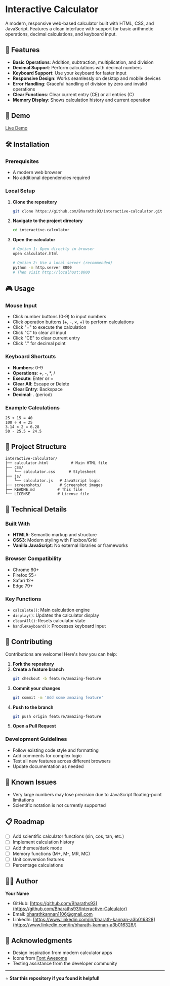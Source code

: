# Interactive Calculator

A modern, responsive web-based calculator built with HTML, CSS, and JavaScript. Features a clean interface with support for basic arithmetic operations, decimal calculations, and keyboard input.

## 🚀 Features

- **Basic Operations**: Addition, subtraction, multiplication, and division
- **Decimal Support**: Perform calculations with decimal numbers
- **Keyboard Support**: Use your keyboard for faster input
- **Responsive Design**: Works seamlessly on desktop and mobile devices
- **Error Handling**: Graceful handling of division by zero and invalid operations
- **Clear Functions**: Clear current entry (CE) or all entries (C)
- **Memory Display**: Shows calculation history and current operation

## 🎯 Demo

[Live Demo](https://github.com/Bharaths93/Interactive-Calculator) 

## 🛠️ Installation

### Prerequisites
- A modern web browser
- No additional dependencies required

### Local Setup

1. **Clone the repository**
   ```bash
   git clone https://github.com/Bharaths93/interactive-calculator.git
   ```

2. **Navigate to the project directory**
   ```bash
   cd interactive-calculator
   ```

3. **Open the calculator**
   ```bash
   # Option 1: Open directly in browser
   open calculator.html
   
   # Option 2: Use a local server (recommended)
   python -m http.server 8000
   # Then visit http://localhost:8000
   ```

## 🎮 Usage

### Mouse Input
- Click number buttons (0-9) to input numbers
- Click operation buttons (+, -, ×, ÷) to perform calculations
- Click "=" to execute the calculation
- Click "C" to clear all input
- Click "CE" to clear current entry
- Click "." for decimal point

### Keyboard Shortcuts
- **Numbers**: 0-9
- **Operations**: +, -, *, /
- **Execute**: Enter or =
- **Clear All**: Escape or Delete
- **Clear Entry**: Backspace
- **Decimal**: . (period)

### Example Calculations
```
25 + 15 = 40
100 ÷ 4 = 25
3.14 × 2 = 6.28
50 - 25.5 = 24.5
```

## 📁 Project Structure

```
interactive-calculator/
├── calculator.html          # Main HTML file
├── css/
│   └── calculator.css      # Stylesheet
├── js/
│   └── calculator.js   # JavaScript logic
├── screenshots/        # Screenshot images
├── README.md          # This file
└── LICENSE            # License file
```

## 🔧 Technical Details

### Built With
- **HTML5**: Semantic markup and structure
- **CSS3**: Modern styling with Flexbox/Grid
- **Vanilla JavaScript**: No external libraries or frameworks

### Browser Compatibility
- Chrome 60+
- Firefox 55+
- Safari 12+
- Edge 79+

### Key Functions
- `calculate()`: Main calculation engine
- `display()`: Updates the calculator display
- `clearAll()`: Resets calculator state
- `handleKeyboard()`: Processes keyboard input

## 🤝 Contributing

Contributions are welcome! Here's how you can help:

1. **Fork the repository**
2. **Create a feature branch**
   ```bash
   git checkout -b feature/amazing-feature
   ```
3. **Commit your changes**
   ```bash
   git commit -m 'Add some amazing feature'
   ```
4. **Push to the branch**
   ```bash
   git push origin feature/amazing-feature
   ```
5. **Open a Pull Request**

### Development Guidelines
- Follow existing code style and formatting
- Add comments for complex logic
- Test all new features across different browsers
- Update documentation as needed

## 🐛 Known Issues

- Very large numbers may lose precision due to JavaScript floating-point limitations
- Scientific notation is not currently supported

## 📋 Roadmap

- [ ] Add scientific calculator functions (sin, cos, tan, etc.)
- [ ] Implement calculation history
- [ ] Add themes/dark mode
- [ ] Memory functions (M+, M-, MR, MC)
- [ ] Unit conversion features
- [ ] Percentage calculations

## 👨‍💻 Author

**Your Name**
- GitHub: [https://github.com/Bharaths93](https://github.com/Bharaths93/Interactive-Calculator)
- Email: bharathkannan1106@gmail.com
- LinkedIn: [https://www.linkedin.com/in/bharath-kannan-a3b016328](https://www.linkedin.com/in/bharath-kannan-a3b016328/)

## 🙏 Acknowledgments

- Design inspiration from modern calculator apps
- Icons from [Font Awesome](https://fontawesome.com/)
- Testing assistance from the developer community
---

⭐ **Star this repository if you found it helpful!**

